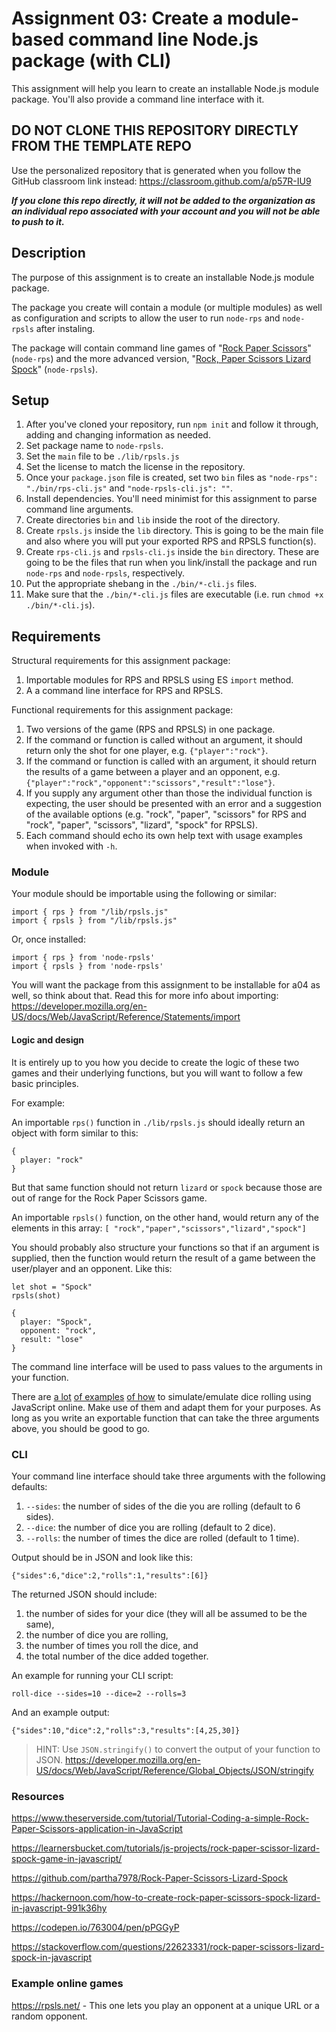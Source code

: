 # Assignment 03: Create a module-based command line Node.js package (with CLI)

This assignment will help you learn to create an installable Node.js module package. You'll also provide a command line interface with it. 

## DO NOT CLONE THIS REPOSITORY DIRECTLY FROM THE TEMPLATE REPO

Use the personalized repository that is generated when you follow the GitHub classroom link instead: https://classroom.github.com/a/p57R-IU9

**_If you clone this repo directly, it will not be added to the organization as an individual repo associated with your account and you will not be able to push to it._**

## Description

The purpose of this assignment is to create an installable Node.js module package.

The package you create will contain a module (or multiple modules) as well as configuration and scripts to allow the user to run `node-rps` and `node-rpsls` after instaling. 

The package will contain command line games of "[Rock Paper Scissors](https://en.wikipedia.org/wiki/Rock_paper_scissors)" (`node-rps`) and the more advanced version, "[Rock, Paper Scissors Lizard Spock](https://bigbangtheory.fandom.com/wiki/Rock,_Paper,_Scissors,_Lizard,_Spock)"  (`node-rpsls`).

## Setup

1. After you've cloned your repository, run `npm init` and follow it through, adding and changing information as needed. 
2. Set package name to `node-rpsls`. 
2. Set the `main` file to be `./lib/rpsls.js`
3. Set the license to match the license in the repository.
4. Once your `package.json` file is created, set two `bin` files as `"node-rps": "./bin/rps-cli.js"` and `"node-rpsls-cli.js": ""`.
5. Install dependencies. You'll need minimist for this assignment to parse command line arguments.
6. Create directories `bin` and `lib` inside the root of the directory.
7. Create `rpsls.js` inside the `lib` directory. This is going to be the main file and also where you will put your exported RPS and RPSLS function(s). 
8. Create `rps-cli.js` and `rpsls-cli.js` inside the `bin` directory. These are going to be the files that run when you link/install the package and run `node-rps` and `node-rpsls`, respectively.
9. Put the appropriate shebang in the `./bin/*-cli.js` files. 
10. Make sure that the `./bin/*-cli.js` files are executable (i.e. run `chmod +x ./bin/*-cli.js`). 

## Requirements

Structural requirements for this assignment package:

1. Importable modules for RPS and RPSLS using ES `import` method.
2. A a command line interface for RPS and RPSLS.

Functional requirements for this assignment package:

1. Two versions of the game (RPS and RPSLS) in one package.
2. If the command or function is called without an argument, it should return only the shot for one player, e.g. `{"player":"rock"}`.
3. If the command or function is called with an argument, it should return the results of a game between a player and an opponent, e.g. `{"player":"rock","opponent":"scissors","result":"lose"}`.
4. If you supply any argument other than those the individual function is expecting, the user should be presented with an error and a suggestion of the available options (e.g. "rock", "paper", "scissors" for RPS and "rock", "paper", "scissors", "lizard", "spock" for RPSLS). 
5. Each command should echo its own help text with usage examples when invoked with `-h`.

### Module

Your module should be importable using the following or similar:

```
import { rps } from "/lib/rpsls.js"
import { rpsls } from "/lib/rpsls.js"
```

Or, once installed:

```
import { rps } from 'node-rpsls'
import { rpsls } from 'node-rpsls'
```

You will want the package from this assignment to be installable for a04 as well, so think about that. Read this for more info about importing: https://developer.mozilla.org/en-US/docs/Web/JavaScript/Reference/Statements/import

#### Logic and design

It is entirely up to you how you decide to create the logic of these two games and their underlying functions, but you will want to follow a few basic principles.

For example:

An importable `rps()` function in `./lib/rpsls.js` should ideally return an object with form similar to this:

```
{
  player: "rock"
}
```

But that same function should not return `lizard` or `spock` because those are out of range for the Rock Paper Scissors game.

An importable `rpsls()` function, on the other hand, would return any of the elements in this array: `[ "rock","paper","scissors","lizard","spock"]`

You should probably also structure your functions so that if an argument is supplied, then the function would return the result of a game between the user/player and an opponent. Like this: 

```
let shot = "Spock"
rpsls(shot)
```

```
{
  player: "Spock",
  opponent: "rock",
  result: "lose"
}
```

The command line interface will be used to pass values to the arguments in your function.

There are [a lot](https://rocambille.github.io/en/2019/07/30/how-to-roll-a-dice-in-javascript/) [of examples](https://codepen.io/Pyremell/pen/eZGGXX/) [of how](https://www.geeksforgeeks.org/building-a-dice-game-using-javascript/) to simulate/emulate dice rolling using JavaScript online. Make use of them and adapt them for your purposes. As long as you write an exportable function that can take the three arguments above, you should be good to go.

### CLI

Your command line interface should take three arguments with the following defaults:

1. `--sides`: the number of sides of the die you are rolling (default to 6 sides).
2. `--dice`: the number of dice you are rolling (default to 2 dice).
3. `--rolls`: the number of times the dice are rolled (default to 1 time).

Output should be in JSON and look like this: 

```
{"sides":6,"dice":2,"rolls":1,"results":[6]}
```

The returned JSON should include:

1. the number of sides for your dice (they will all be assumed to be the same),
2. the number of dice you are rolling,
3. the number of times you roll the dice, and
4. the total number of the dice added together.

An example for running your CLI script:

```
roll-dice --sides=10 --dice=2 --rolls=3
```

And an example output:
```
{"sides":10,"dice":2,"rolls":3,"results":[4,25,30]}
```

> HINT: Use `JSON.stringify()` to convert the output of your function to JSON. https://developer.mozilla.org/en-US/docs/Web/JavaScript/Reference/Global_Objects/JSON/stringify

### Resources

https://www.theserverside.com/tutorial/Tutorial-Coding-a-simple-Rock-Paper-Scissors-application-in-JavaScript

https://learnersbucket.com/tutorials/js-projects/rock-paper-scissor-lizard-spock-game-in-javascript/

https://github.com/partha7978/Rock-Paper-Scissors-Lizard-Spock

https://hackernoon.com/how-to-create-rock-paper-scissors-spock-lizard-in-javascript-991k36hy

https://codepen.io/763004/pen/pPGGyP

https://stackoverflow.com/questions/22623331/rock-paper-scissors-lizard-spock-in-javascript

### Example online games

https://rpsls.net/ - This one lets you play an opponent at a unique URL or a random opponent. 

